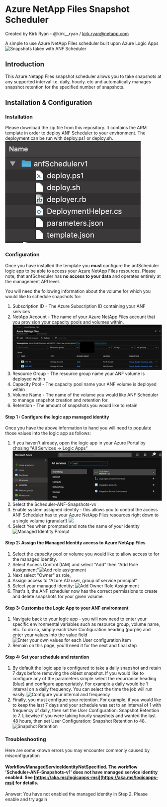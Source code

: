 
# Azure NetApp Files Snapshot Scheduler
Created by Kirk Ryan - @kirk__ryan / kirk.ryan@netapp.com

A simple to use Azure NetApp Files scheduler built upon Azure Logic Apps
![Snapshots taken with ANF Scheduler](Screenshots/anfScheduler-SnapshotList.png)

## Introduction
This Azure Netapp Files snapshot scheduler allows you to take snapshots at any supported interval i.e. daily, hourly. etc and automatically manages snapshot retention for the specified number of snapshots.

## Installation & Configuration
### Installation
Please download the zip file from this repository. It contains the ARM template in order to deploy ANF Scheduler to your environment. The deployment can be run with deploy.ps1 or deploy.sh.
![Install Directory Files](Screenshots/InstallFilesScreenshot.png)

### Configuration
Once you have installed the template you **must** configure the anfScheduler logic app to be able to access your Azure NetApp Files resources. Please note, that anfScheduler has **no access to your data** and operates entirely at the management API level.

You will need the following information about the volume for which you would like to schedule snapshots for:

 1. Subscription ID - The Azure Subscription ID containing your ANF services
 2. NetApp Account - The name of your Azure NetApp Files account that you provision your capacity pools and volumes within. ![In this example my NetApp account names are ANF-NE and ANF-WE](Screenshots/anfAccountScreenshot.png)
 3. Resource Group - The resource group name your ANF volume is deployed within
 4. Capacity Pool - The capacity pool name your ANF volume is deployed within
 5. Volume Name - The name of the volume you would like ANF Scheduler to manage snapshot creation and retention for.
 6. Retention - The amount of snapshots you would like to retain

#### Step 1 : Configure the logic app managed identity
Once you have the above information to hand you will need to populate those values into the logic app as follows:

1. If you haven't already, open the logic app in your Azure Portal by chosing "All Services -> Logic Apps" ![All Services -> Logic Apps](Screenshots/allServicesLogicApps.png)
2. Select the Scheduler-ANF-Snapshots-v*x*
3. Enable system assigned identity - this allows you to control the access ANF Scheduler has to your Azure NetApp Files resources right down to a single volume (granular!) ![
](Screenshots/ManagedIdentity.png)
4. Select Yes when prompted and note the name of your identity ![Managed Identity Prompt](Screenshots/managedIdentityPrompt)

#### Step 2: Assign the Managed Identity access to Azure NetApp Files
1. Select the capacity pool or volume you would like to allow access to for the managed identity.
2. Select Access Control (IAM) and select "Add" then "Add Role Assignment"![Add role assignment](Screenshots/addRoleAssignment)
3. Next select "Owner" as role, 
4. Assign access to "Azure AD user, group of service principal"
5. Select your managed identity: ![Add Owner Role Assignment](Screenshots/AddOwnerRoleAssignment)
6. That's it, the ANF scheduler now has the correct permissions to create and delete snapshots for your given volume.

#### Step 3: Customise the Logic App to your ANF environment
1. Navigate back to your logic app - you will now need to enter your specific environmental variables such as resource group, volume name, etc. To do so, simply each User Configuration heading (purple) and enter your values into the value field ![Enter your own values for each User configuration item](Screenshots/logicAppDesigner)
2. Remain on this page, you'll need it for the next and final step

#### Step 4: Set your schedule and retention
1. By default the logic app is configured to take a daily snapshot and retain 7 days before removing the oldest snapshot. If you would like to configure any of the parameters simple select the recurrance heading (blue) and configure appropriately. For example a daily would be 1 interval on a daily frequency. You can select the time the job will run easily. ![Configure your internal and frequency](Screenshots/recurrence)
2. Finally, you must configure your retention. For example, if you would like to keep the last 7 days and your schedule was set to an interval of 1 with frequency of daily, then set the User Configuration: Snapshot Retention to 7. Likewise if you were taking hourly snapshots and wanted the last 48 hours, then set User Configuration: Snapshot Retention to 48. ![Snapshot Retention](Screenshots/snapshotRetention)

### Troubleshooting

Here are some known errors you may encounter commonly caused by misconfiguration

#### WorkflowManagedServiceIdentityNotSpecified. The workflow 'Scheduler-ANF-Snapshots-v1' does not have managed service identity enabled. See [https://aka.ms/logicapps-msi](https://aka.ms/logicapps-msi) for details.
Answer: You have not enabled the managed identity in Step 2. Please enable and try again
